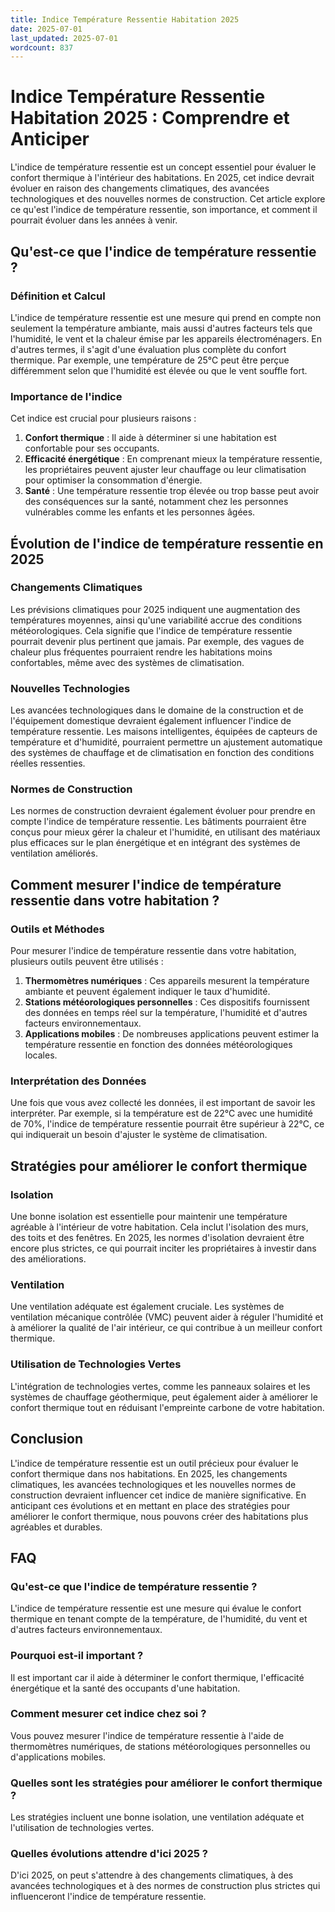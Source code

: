 ```yaml
---
title: Indice Température Ressentie Habitation 2025
date: 2025-07-01
last_updated: 2025-07-01
wordcount: 837
---
```


# Indice Température Ressentie Habitation 2025 : Comprendre et Anticiper

L'indice de température ressentie est un concept essentiel pour évaluer le confort thermique à l'intérieur des habitations. En 2025, cet indice devrait évoluer en raison des changements climatiques, des avancées technologiques et des nouvelles normes de construction. Cet article explore ce qu'est l'indice de température ressentie, son importance, et comment il pourrait évoluer dans les années à venir.

## Qu'est-ce que l'indice de température ressentie ?

### Définition et Calcul

L'indice de température ressentie est une mesure qui prend en compte non seulement la température ambiante, mais aussi d'autres facteurs tels que l'humidité, le vent et la chaleur émise par les appareils électroménagers. En d'autres termes, il s'agit d'une évaluation plus complète du confort thermique. Par exemple, une température de 25°C peut être perçue différemment selon que l'humidité est élevée ou que le vent souffle fort.

### Importance de l'indice

Cet indice est crucial pour plusieurs raisons :

1. **Confort thermique** : Il aide à déterminer si une habitation est confortable pour ses occupants.
2. **Efficacité énergétique** : En comprenant mieux la température ressentie, les propriétaires peuvent ajuster leur chauffage ou leur climatisation pour optimiser la consommation d'énergie.
3. **Santé** : Une température ressentie trop élevée ou trop basse peut avoir des conséquences sur la santé, notamment chez les personnes vulnérables comme les enfants et les personnes âgées.

## Évolution de l'indice de température ressentie en 2025

### Changements Climatiques

Les prévisions climatiques pour 2025 indiquent une augmentation des températures moyennes, ainsi qu'une variabilité accrue des conditions météorologiques. Cela signifie que l'indice de température ressentie pourrait devenir plus pertinent que jamais. Par exemple, des vagues de chaleur plus fréquentes pourraient rendre les habitations moins confortables, même avec des systèmes de climatisation.

### Nouvelles Technologies

Les avancées technologiques dans le domaine de la construction et de l'équipement domestique devraient également influencer l'indice de température ressentie. Les maisons intelligentes, équipées de capteurs de température et d'humidité, pourraient permettre un ajustement automatique des systèmes de chauffage et de climatisation en fonction des conditions réelles ressenties.

### Normes de Construction

Les normes de construction devraient également évoluer pour prendre en compte l'indice de température ressentie. Les bâtiments pourraient être conçus pour mieux gérer la chaleur et l'humidité, en utilisant des matériaux plus efficaces sur le plan énergétique et en intégrant des systèmes de ventilation améliorés.

## Comment mesurer l'indice de température ressentie dans votre habitation ?

### Outils et Méthodes

Pour mesurer l'indice de température ressentie dans votre habitation, plusieurs outils peuvent être utilisés :

1. **Thermomètres numériques** : Ces appareils mesurent la température ambiante et peuvent également indiquer le taux d'humidité.
2. **Stations météorologiques personnelles** : Ces dispositifs fournissent des données en temps réel sur la température, l'humidité et d'autres facteurs environnementaux.
3. **Applications mobiles** : De nombreuses applications peuvent estimer la température ressentie en fonction des données météorologiques locales.

### Interprétation des Données

Une fois que vous avez collecté les données, il est important de savoir les interpréter. Par exemple, si la température est de 22°C avec une humidité de 70%, l'indice de température ressentie pourrait être supérieur à 22°C, ce qui indiquerait un besoin d'ajuster le système de climatisation.

## Stratégies pour améliorer le confort thermique

### Isolation

Une bonne isolation est essentielle pour maintenir une température agréable à l'intérieur de votre habitation. Cela inclut l'isolation des murs, des toits et des fenêtres. En 2025, les normes d'isolation devraient être encore plus strictes, ce qui pourrait inciter les propriétaires à investir dans des améliorations.

### Ventilation

Une ventilation adéquate est également cruciale. Les systèmes de ventilation mécanique contrôlée (VMC) peuvent aider à réguler l'humidité et à améliorer la qualité de l'air intérieur, ce qui contribue à un meilleur confort thermique.

### Utilisation de Technologies Vertes

L'intégration de technologies vertes, comme les panneaux solaires et les systèmes de chauffage géothermique, peut également aider à améliorer le confort thermique tout en réduisant l'empreinte carbone de votre habitation.

## Conclusion

L'indice de température ressentie est un outil précieux pour évaluer le confort thermique dans nos habitations. En 2025, les changements climatiques, les avancées technologiques et les nouvelles normes de construction devraient influencer cet indice de manière significative. En anticipant ces évolutions et en mettant en place des stratégies pour améliorer le confort thermique, nous pouvons créer des habitations plus agréables et durables.

## FAQ

### Qu'est-ce que l'indice de température ressentie ?

L'indice de température ressentie est une mesure qui évalue le confort thermique en tenant compte de la température, de l'humidité, du vent et d'autres facteurs environnementaux.

### Pourquoi est-il important ?

Il est important car il aide à déterminer le confort thermique, l'efficacité énergétique et la santé des occupants d'une habitation.

### Comment mesurer cet indice chez soi ?

Vous pouvez mesurer l'indice de température ressentie à l'aide de thermomètres numériques, de stations météorologiques personnelles ou d'applications mobiles.

### Quelles sont les stratégies pour améliorer le confort thermique ?

Les stratégies incluent une bonne isolation, une ventilation adéquate et l'utilisation de technologies vertes.

### Quelles évolutions attendre d'ici 2025 ?

D'ici 2025, on peut s'attendre à des changements climatiques, à des avancées technologiques et à des normes de construction plus strictes qui influenceront l'indice de température ressentie.